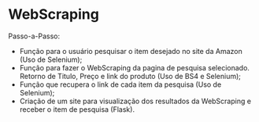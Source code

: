 # WebScraping
Passo-a-Passo:
- Função para o usuário pesquisar o item desejado no site da Amazon (Uso de Selenium);
- Função para fazer o WebScraping da pagina de pesquisa selecionado. Retorno de Titulo, Preço e link do produto (Uso de BS4 e Selenium);
- Função que recupera o link de cada item da pesquisa (Uso de Selenium);
- Criação de um site para visualização dos resultados da WebScraping e receber o item de pesquisa (Flask).